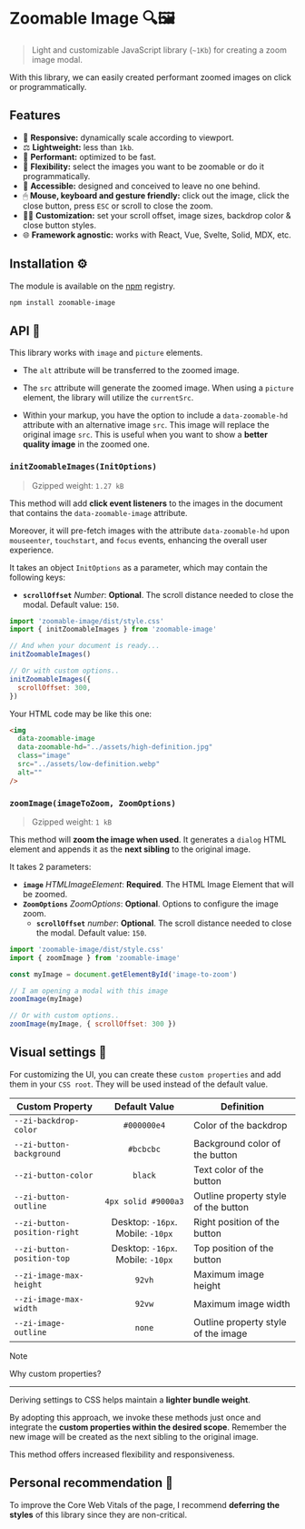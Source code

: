 # Zoomable Image 🔍🖼️

> Light and customizable JavaScript library (`~1Kb`) for creating a zoom image modal.

With this library, we can easily created performant zoomed images on click or programmatically.

## Features

- 📱 **Responsive:** dynamically scale according to viewport.
- ⚖️ **Lightweight:** less than `1kb`.
- 🚀 **Performant:** optimized to be fast.
- 🔎 **Flexibility:** select the images you want to be zoomable or do it programmatically.
- 🌈 **Accessible:** designed and conceived to leave no one behind.
- 🖱 **Mouse, keyboard and gesture friendly:** click out the image, click the close button, press `ESC` or scroll to close the zoom.
- 🕵🏽 **Customization:** set your scroll offset, image sizes, backdrop color & close button styles.
- 🌐 **Framework agnostic:** works with React, Vue, Svelte, Solid, MDX, etc.

## Installation ⚙️

The module is available on the [npm](https://www.npmjs.com) registry.

```sh
npm install zoomable-image
```

## API 🤖

This library works with `image` and `picture` elements.

- The `alt` attribute will be transferred to the zoomed image.

- The `src` attribute will generate the zoomed image. When using a `picture` element, the library will utilize the `currentSrc`.

- Within your markup, you have the option to include a `data-zoomable-hd` attribute with an alternative image `src`. This image will replace the original image `src`. This is useful when you want to show a **better quality image** in the zoomed one.

### `initZoomableImages(InitOptions)`

> Gzipped weight: `1.27 kB`

This method will add **click event listeners** to the images in the document that contains the `data-zoomable-image` attribute.

Moreover, it will pre-fetch images with the attribute `data-zoomable-hd` upon `mouseenter`, `touchstart`, and `focus` events, enhancing the overall user experience.

It takes an object `InitOptions` as a parameter, which may contain the following keys:

- **`scrollOffset`** _Number_: **Optional**. The scroll distance needed to close the modal. Default value: `150`.

```js
import 'zoomable-image/dist/style.css'
import { initZoomableImages } from 'zoomable-image'

// And when your document is ready...
initZoomableImages()

// Or with custom options..
initZoomableImages({
  scrollOffset: 300,
})
```

Your HTML code may be like this one:

```html
<img
  data-zoomable-image
  data-zoomable-hd="../assets/high-definition.jpg"
  class="image"
  src="../assets/low-definition.webp"
  alt=""
/>
```

### `zoomImage(imageToZoom, ZoomOptions)`

> Gzipped weight: `1 kB`

This method will **zoom the image when used**. It generates a `dialog` HTML element and appends it as the **next sibling** to the original image.

It takes 2 parameters:

- **`image`** _HTMLImageElement_: **Required**. The HTML Image Element that will be zoomed.
- **`ZoomOptions`** _ZoomOptions_: **Optional**. Options to configure the image zoom.
  - **`scrollOffset`** _number_: **Optional**. The scroll distance needed to close the modal. Default value: `150`.

```js
import 'zoomable-image/dist/style.css'
import { zoomImage } from 'zoomable-image'

const myImage = document.getElementById('image-to-zoom')

// I am opening a modal with this image
zoomImage(myImage)

// Or with custom options..
zoomImage(myImage, { scrollOffset: 300 })
```

## Visual settings 🎨

For customizing the UI, you can create these `custom properties` and add them in your `CSS root`. They will be used instead of the default value.

| Custom Property              |           Default Value           | Definition                           |
| ---------------------------- | :-------------------------------: | ------------------------------------ |
| `--zi-backdrop-color`        |            `#000000e4`            | Color of the backdrop                |
| `--zi-button-background`     |             `#bcbcbc`             | Background color of the button       |
| `--zi-button-color`          |              `black`              | Text color of the button             |
| `--zi-button-outline`        |        `4px solid #9000a3`        | Outline property style of the button |
| `--zi-button-position-right` | Desktop: `-16px`. Mobile: `-10px` | Right position of the button         |
| `--zi-button-position-top`   | Desktop: `-16px`. Mobile: `-10px` | Top position of the button           |
| `--zi-image-max-height`      |              `92vh`               | Maximum image height                 |
| `--zi-image-max-width`       |              `92vw`               | Maximum image width                  |
| `--zi-image-outline`         |              `none`               | Outline property style of the image  |

> [!NOTE]
> Why custom properties?
>
> ---
>
> Deriving settings to CSS helps maintain a **lighter bundle weight**.
>
> By adopting this approach, we invoke these methods just once and integrate the **custom properties within the desired scope**. Remember the new image will be created as the next sibling to the original image.
>
> This method offers increased flexibility and responsiveness.

## Personal recommendation 📌

To improve the Core Web Vitals of the page, I recommend **deferring the styles** of this library since they are non-critical.
